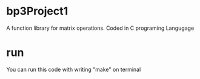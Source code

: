 # bp3Project1
A function library for matrix operations. Coded in C programing Langugage

# run 
You can run this code with writing "make" on terminal
